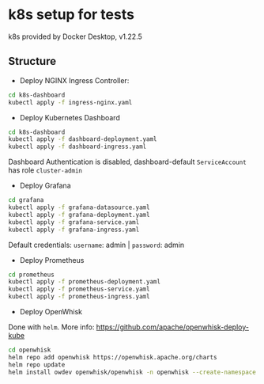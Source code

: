 # k8s setup for tests

k8s provided by Docker Desktop, v1.22.5

## Structure
- Deploy NGINX Ingress Controller:
```bash
cd k8s-dashboard
kubectl apply -f ingress-nginx.yaml
```

- Deploy Kubernetes Dashboard
```bash
cd k8s-dashboard
kubectl apply -f dashboard-deployment.yaml
kubectl apply -f dashboard-ingress.yaml
```
Dashboard Authentication is disabled, dashboard-default `ServiceAccount` has role `cluster-admin`

- Deploy Grafana
```bash
cd grafana
kubectl apply -f grafana-datasource.yaml
kubectl apply -f grafana-deployment.yaml
kubectl apply -f grafana-service.yaml
kubectl apply -f grafana-ingress.yaml
```
Default credentials: `username`: admin | `password`: admin

- Deploy Prometheus
```bash
cd prometheus
kubectl apply -f prometheus-deployment.yaml
kubectl apply -f prometheus-service.yaml
kubectl apply -f prometheus-ingress.yaml
```

- Deploy OpenWhisk

Done with `helm`. More info: https://github.com/apache/openwhisk-deploy-kube
```bash
cd openwhisk
helm repo add openwhisk https://openwhisk.apache.org/charts
helm repo update
helm install owdev openwhisk/openwhisk -n openwhisk --create-namespace -f mycluster.yaml
```
